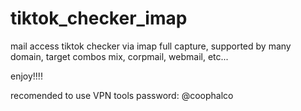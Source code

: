 # tiktok_checker_imap
mail access tiktok checker via imap full capture, supported by many domain, target combos mix, corpmail, webmail,  etc... 

enjoy!!!!


recomended to use VPN
tools password: @coophalco
